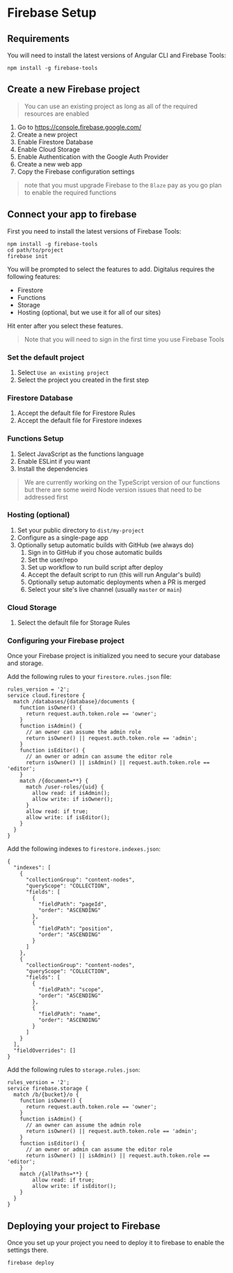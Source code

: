 # Firebase Setup

## Requirements

You will need to install the latest versions of Angular CLI and Firebase Tools:

```shell
npm install -g firebase-tools
```

## Create a new Firebase project

> You can use an existing project as long as all of the required resources are enabled

1. Go to https://console.firebase.google.com/
2. Create a new project
3. Enable Firestore Database
4. Enable Cloud Storage
5. Enable Authentication with the Google Auth Provider
6. Create a new web app
7. Copy the Firebase configuration settings

> note that you must upgrade Firebase to the `Blaze` pay as you go plan
> to enable the required functions

## Connect your app to firebase

First you need to install the latest versions of Firebase Tools:

```shell
npm install -g firebase-tools
cd path/to/project
firebase init
```

You will be prompted to select the features to add. Digitalus requires the following features:

* Firestore
* Functions
* Storage
* Hosting (optional, but we use it for all of our sites)

Hit enter after you select these features.

> Note that you will need to sign in the first time you use Firebase Tools

### Set the default project

1. Select `Use an existing project`
2. Select the project you created in the first step

### Firestore Database

1. Accept the default file for Firestore Rules
2. Accept the default file for Firestore indexes

### Functions Setup

1. Select JavaScript as the functions language
2. Enable ESLint if you want
3. Install the dependencies

> We are currently working on the TypeScript version of our functions
> but there are some weird Node version issues that need to be addressed first

### Hosting (optional)

1. Set your public directory to `dist/my-project`
2. Configure as a single-page app
3. Optionally setup automatic builds with GitHub (we always do)
   1. Sign in to GitHub if you chose automatic builds
   2. Set the user/repo
   3. Set up workflow to run build script after deploy
   4. Accept the default script to run (this will run Angular's build)
   5. Optionally setup automatic deployments when a PR is merged
   6. Select your site's live channel (usually `master` or `main`)

### Cloud Storage

1. Select the default file for Storage Rules

### Configuring your Firebase project

Once your Firebase project is initialized you need to secure your database and storage.

Add the following rules to your `firestore.rules.json` file:

```
rules_version = '2';
service cloud.firestore {
  match /databases/{database}/documents {
    function isOwner() {
      return request.auth.token.role == 'owner';
    }
    function isAdmin() {
      // an owner can assume the admin role
      return isOwner() || request.auth.token.role == 'admin';
    }
    function isEditor() {
      // an owner or admin can assume the editor role
      return isOwner() || isAdmin() || request.auth.token.role == 'editor';
    }
    match /{document=**} {
      match /user-roles/{uid} {
        allow read: if isAdmin();
        allow write: if isOwner();
      }
      allow read: if true;
      allow write: if isEditor();
    }
  }
}
```

Add the following indexes to `firestore.indexes.json`:

```
{
  "indexes": [
    {
      "collectionGroup": "content-nodes",
      "queryScope": "COLLECTION",
      "fields": [
        {
          "fieldPath": "pageId",
          "order": "ASCENDING"
        },
        {
          "fieldPath": "position",
          "order": "ASCENDING"
        }
      ]
    },
    {
      "collectionGroup": "content-nodes",
      "queryScope": "COLLECTION",
      "fields": [
        {
          "fieldPath": "scope",
          "order": "ASCENDING"
        },
        {
          "fieldPath": "name",
          "order": "ASCENDING"
        }
      ]
    }
  ],
  "fieldOverrides": []
}
```

Add the following rules to `storage.rules.json`:

```
rules_version = '2';
service firebase.storage {
  match /b/{bucket}/o {
    function isOwner() {
      return request.auth.token.role == 'owner';
    }
    function isAdmin() {
      // an owner can assume the admin role
      return isOwner() || request.auth.token.role == 'admin';
    }
    function isEditor() {
      // an owner or admin can assume the editor role
      return isOwner() || isAdmin() || request.auth.token.role == 'editor';
    }
    match /{allPaths=**} {
        allow read: if true;
        allow write: if isEditor();
    }
  }
}
```

## Deploying your project to Firebase

Once you set up your project you need to deploy it to firebase to enable the settings there.

```shell
firebase deploy
```
